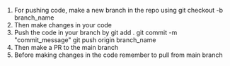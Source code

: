 1. For pushing code, make a new branch in the repo using 
git checkout -b branch_name
2. Then make changes in your code
3. Push the code in your branch by
git add .
git commit -m "commit_message"
git push origin branch_name
4. Then make a PR to the main branch
5. Before making changes in the code remember to pull from main branch
